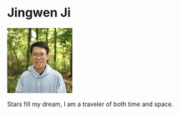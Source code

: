 # Jingwen Ji

<img src="https://raw.githubusercontent.com/jingwenji313/jingwenji313.github.io/master/jingwen.jpg" width="30%" height="30%">

Stars fill my dream, I am a traveler of both time and space.
